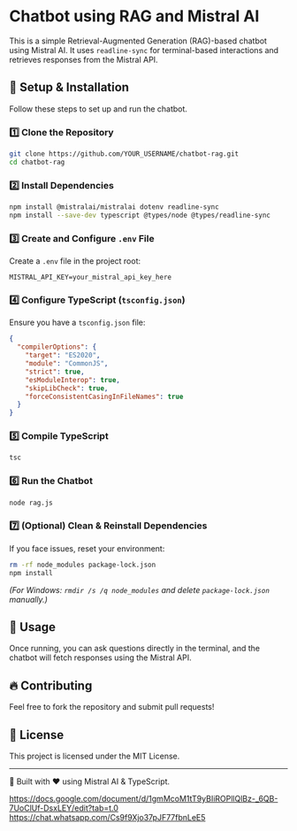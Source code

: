 # Chatbot using RAG and Mistral AI

This is a simple Retrieval-Augmented Generation (RAG)-based chatbot using Mistral AI. It uses `readline-sync` for terminal-based interactions and retrieves responses from the Mistral API.

## 🚀 Setup & Installation

Follow these steps to set up and run the chatbot.

### 1️⃣ Clone the Repository
```sh
git clone https://github.com/YOUR_USERNAME/chatbot-rag.git
cd chatbot-rag
```

### 2️⃣ Install Dependencies
```sh
npm install @mistralai/mistralai dotenv readline-sync
npm install --save-dev typescript @types/node @types/readline-sync
```

### 3️⃣ Create and Configure `.env` File
Create a `.env` file in the project root:
```
MISTRAL_API_KEY=your_mistral_api_key_here
```

### 4️⃣ Configure TypeScript (`tsconfig.json`)
Ensure you have a `tsconfig.json` file:
```json
{
  "compilerOptions": {
    "target": "ES2020",
    "module": "CommonJS",
    "strict": true,
    "esModuleInterop": true,
    "skipLibCheck": true,
    "forceConsistentCasingInFileNames": true
  }
}
```

### 5️⃣ Compile TypeScript
```sh
tsc
```

### 6️⃣ Run the Chatbot
```sh
node rag.js
```

### 7️⃣ (Optional) Clean & Reinstall Dependencies
If you face issues, reset your environment:
```sh
rm -rf node_modules package-lock.json
npm install
```
_(For Windows: `rmdir /s /q node_modules` and delete `package-lock.json` manually.)_

## 📌 Usage
Once running, you can ask questions directly in the terminal, and the chatbot will fetch responses using the Mistral API.

## 🔥 Contributing
Feel free to fork the repository and submit pull requests!

## 📜 License
This project is licensed under the MIT License.

---
🚀 Built with ❤️ using Mistral AI & TypeScript.


https://docs.google.com/document/d/1gmMcoM1tT9yBIiROPllQlBz-_6QB-7UoClUf-DsxLEY/edit?tab=t.0
https://chat.whatsapp.com/Cs9f9Xjo37pJF77fbnLeE5
